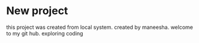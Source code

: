 # New project
this project was created from local system.
created by maneesha.
welcome to my git hub.
exploring coding
